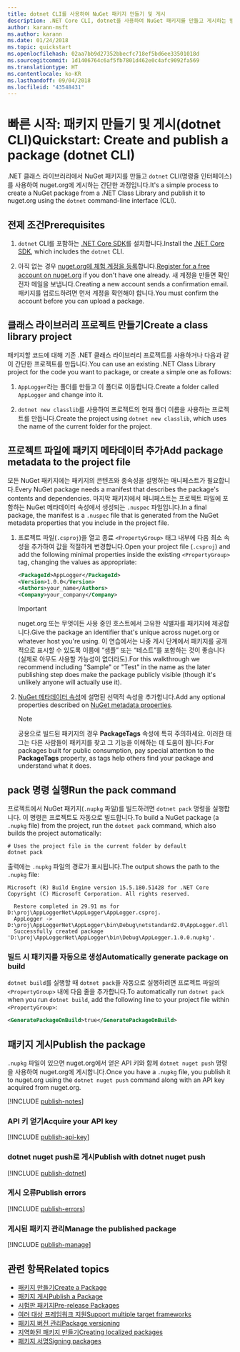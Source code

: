 ```yaml
---
title: dotnet CLI를 사용하여 NuGet 패키지 만들기 및 게시
description: .NET Core CLI, dotnet을 사용하여 NuGet 패키지를 만들고 게시하는 방법에 대한 연습 자습서입니다.
author: karann-msft
ms.author: karann
ms.date: 01/24/2018
ms.topic: quickstart
ms.openlocfilehash: 02aa7bb9d27352bbecfc718ef5bd6ee33501018d
ms.sourcegitcommit: 1d1406764c6af5fb7801d462e0c4afc9092fa569
ms.translationtype: HT
ms.contentlocale: ko-KR
ms.lasthandoff: 09/04/2018
ms.locfileid: "43548431"
---
```

# <a name="quickstart-create-and-publish-a-package-dotnet-cli"></a><span data-ttu-id="e75a2-103">빠른 시작: 패키지 만들기 및 게시(dotnet CLI)</span><span class="sxs-lookup"><span data-stu-id="e75a2-103">Quickstart: Create and publish a package (dotnet CLI)</span></span>

<span data-ttu-id="e75a2-104">.NET 클래스 라이브러리에서 NuGet 패키지를 만들고 `dotnet` CLI(명령줄 인터페이스)를 사용하여 nuget.org에 게시하는 간단한 과정입니다.</span><span class="sxs-lookup"><span data-stu-id="e75a2-104">It's a simple process to create a NuGet package from a .NET Class Library and publish it to nuget.org using the `dotnet` command-line interface (CLI).</span></span>

## <a name="prerequisites"></a><span data-ttu-id="e75a2-105">전제 조건</span><span class="sxs-lookup"><span data-stu-id="e75a2-105">Prerequisites</span></span>

1. <span data-ttu-id="e75a2-106">`dotnet` CLI를 포함하는 [.NET Core SDK](https://www.microsoft.com/net/download/)를 설치합니다.</span><span class="sxs-lookup"><span data-stu-id="e75a2-106">Install the [.NET Core SDK](https://www.microsoft.com/net/download/), which includes the `dotnet` CLI.</span></span>

1. <span data-ttu-id="e75a2-107">아직 없는 경우 [nuget.org에 체험 계정을 등록](https://www.nuget.org/users/account/LogOn?returnUrl=%2F)합니다.</span><span class="sxs-lookup"><span data-stu-id="e75a2-107">[Register for a free account on nuget.org](https://www.nuget.org/users/account/LogOn?returnUrl=%2F) if you don't have one already.</span></span> <span data-ttu-id="e75a2-108">새 계정을 만들면 확인 전자 메일을 보냅니다.</span><span class="sxs-lookup"><span data-stu-id="e75a2-108">Creating a new account sends a confirmation email.</span></span> <span data-ttu-id="e75a2-109">패키지를 업로드하려면 먼저 계정을 확인해야 합니다.</span><span class="sxs-lookup"><span data-stu-id="e75a2-109">You must confirm the account before you can upload a package.</span></span>

## <a name="create-a-class-library-project"></a><span data-ttu-id="e75a2-110">클래스 라이브러리 프로젝트 만들기</span><span class="sxs-lookup"><span data-stu-id="e75a2-110">Create a class library project</span></span>

<span data-ttu-id="e75a2-111">패키지할 코드에 대해 기존 .NET 클래스 라이브러리 프로젝트를 사용하거나 다음과 같이 간단한 프로젝트를 만듭니다.</span><span class="sxs-lookup"><span data-stu-id="e75a2-111">You can use an existing .NET Class Library project for the code you want to package, or create a simple one as follows:</span></span>

1. <span data-ttu-id="e75a2-112">`AppLogger`라는 폴더를 만들고 이 폴더로 이동합니다.</span><span class="sxs-lookup"><span data-stu-id="e75a2-112">Create a folder called `AppLogger` and change into it.</span></span>

1. <span data-ttu-id="e75a2-113">`dotnet new classlib`를 사용하여 프로젝트의 현재 폴더 이름을 사용하는 프로젝트를 만듭니다.</span><span class="sxs-lookup"><span data-stu-id="e75a2-113">Create the project using `dotnet new classlib`, which uses the name of the current folder for the project.</span></span>

## <a name="add-package-metadata-to-the-project-file"></a><span data-ttu-id="e75a2-114">프로젝트 파일에 패키지 메타데이터 추가</span><span class="sxs-lookup"><span data-stu-id="e75a2-114">Add package metadata to the project file</span></span>

<span data-ttu-id="e75a2-115">모든 NuGet 패키지에는 패키지의 콘텐츠와 종속성을 설명하는 매니페스트가 필요합니다.</span><span class="sxs-lookup"><span data-stu-id="e75a2-115">Every NuGet package needs a manifest that describes the package's contents and dependencies.</span></span> <span data-ttu-id="e75a2-116">마지막 패키지에서 매니페스트는 프로젝트 파일에 포함하는 NuGet 메타데이터 속성에서 생성되는 `.nuspec` 파일입니다.</span><span class="sxs-lookup"><span data-stu-id="e75a2-116">In a final package, the manifest is a `.nuspec` file that is generated from the NuGet metadata properties that you include in the project file.</span></span>

1. <span data-ttu-id="e75a2-117">프로젝트 파일(`.csproj`)을 열고 종료 `<PropertyGroup>` 태그 내부에 다음 최소 속성을 추가하여 값을 적절하게 변경합니다.</span><span class="sxs-lookup"><span data-stu-id="e75a2-117">Open your project file (`.csproj`) and add the following minimal properties inside the existing `<PropertyGroup>` tag, changing the values as appropriate:</span></span>

    ```xml
    <PackageId>AppLogger</PackageId>
    <Version>1.0.0</Version>
    <Authors>your_name</Authors>
    <Company>your_company</Company>
    ```

    > [!Important]
    > <span data-ttu-id="e75a2-118">nuget.org 또는 무엇이든 사용 중인 호스트에서 고유한 식별자를 패키지에 제공합니다.</span><span class="sxs-lookup"><span data-stu-id="e75a2-118">Give the package an identifier that's unique across nuget.org or whatever host you're using.</span></span> <span data-ttu-id="e75a2-119">이 연습에서는 나중 게시 단계에서 패키지를 공개적으로 표시할 수 있도록 이름에 “샘플” 또는 “테스트”를 포함하는 것이 좋습니다(실제로 아무도 사용할 가능성이 없더라도).</span><span class="sxs-lookup"><span data-stu-id="e75a2-119">For this walkthrough we recommend including "Sample" or "Test" in the name as the later publishing step does make the package publicly visible (though it's unlikely anyone will actually use it).</span></span>

1. <span data-ttu-id="e75a2-120">[NuGet 메타데이터 속성](/dotnet/core/tools/csproj#nuget-metadata-properties)에 설명된 선택적 속성을 추가합니다.</span><span class="sxs-lookup"><span data-stu-id="e75a2-120">Add any optional properties described on [NuGet metadata properties](/dotnet/core/tools/csproj#nuget-metadata-properties).</span></span>

    > [!Note]
    > <span data-ttu-id="e75a2-121">공용으로 빌드된 패키지의 경우 **PackageTags** 속성에 특히 주의하세요. 이러한 태그는 다른 사람들이 패키지를 찾고 그 기능을 이해하는 데 도움이 됩니다.</span><span class="sxs-lookup"><span data-stu-id="e75a2-121">For packages built for public consumption, pay special attention to the **PackageTags** property, as tags help others find your package and understand what it does.</span></span>

## <a name="run-the-pack-command"></a><span data-ttu-id="e75a2-122">pack 명령 실행</span><span class="sxs-lookup"><span data-stu-id="e75a2-122">Run the pack command</span></span>

<span data-ttu-id="e75a2-123">프로젝트에서 NuGet 패키지(`.nupkg` 파일)를 빌드하려면 `dotnet pack` 명령을 실행합니다. 이 명령은 프로젝트도 자동으로 빌드합니다.</span><span class="sxs-lookup"><span data-stu-id="e75a2-123">To build a NuGet package (a `.nupkg` file) from the project, run the `dotnet pack` command, which also builds the project automatically:</span></span>

```cli
# Uses the project file in the current folder by default
dotnet pack
```

<span data-ttu-id="e75a2-124">출력에는 `.nupkg` 파일의 경로가 표시됩니다.</span><span class="sxs-lookup"><span data-stu-id="e75a2-124">The output shows the path to the `.nupkg` file:</span></span>

```output
Microsoft (R) Build Engine version 15.5.180.51428 for .NET Core
Copyright (C) Microsoft Corporation. All rights reserved.

  Restore completed in 29.91 ms for D:\proj\AppLoggerNet\AppLogger\AppLogger.csproj.
  AppLogger -> D:\proj\AppLoggerNet\AppLogger\bin\Debug\netstandard2.0\AppLogger.dll
  Successfully created package 'D:\proj\AppLoggerNet\AppLogger\bin\Debug\AppLogger.1.0.0.nupkg'.
```

### <a name="automatically-generate-package-on-build"></a><span data-ttu-id="e75a2-125">빌드 시 패키지를 자동으로 생성</span><span class="sxs-lookup"><span data-stu-id="e75a2-125">Automatically generate package on build</span></span>

<span data-ttu-id="e75a2-126">`dotnet build`를 실행할 때 `dotnet pack`을 자동으로 실행하려면 프로젝트 파일의 `<PropertyGroup>` 내에 다음 줄을 추가합니다.</span><span class="sxs-lookup"><span data-stu-id="e75a2-126">To automatically run `dotnet pack` when you run `dotnet build`, add the following line to your project file within `<PropertyGroup>`:</span></span>

```xml
<GeneratePackageOnBuild>true</GeneratePackageOnBuild>
```

## <a name="publish-the-package"></a><span data-ttu-id="e75a2-127">패키지 게시</span><span class="sxs-lookup"><span data-stu-id="e75a2-127">Publish the package</span></span>

<span data-ttu-id="e75a2-128">`.nupkg` 파일이 있으면 nuget.org에서 얻은 API 키와 함께 `dotnet nuget push` 명령을 사용하여 nuget.org에 게시합니다.</span><span class="sxs-lookup"><span data-stu-id="e75a2-128">Once you have a `.nupkg` file, you publish it to nuget.org using the `dotnet nuget push` command along with an API key acquired from nuget.org.</span></span>

[!INCLUDE [publish-notes](includes/publish-notes.md)]

### <a name="acquire-your-api-key"></a><span data-ttu-id="e75a2-129">API 키 얻기</span><span class="sxs-lookup"><span data-stu-id="e75a2-129">Acquire your API key</span></span>

[!INCLUDE [publish-api-key](includes/publish-api-key.md)]

### <a name="publish-with-dotnet-nuget-push"></a><span data-ttu-id="e75a2-130">dotnet nuget push로 게시</span><span class="sxs-lookup"><span data-stu-id="e75a2-130">Publish with dotnet nuget push</span></span>

[!INCLUDE [publish-dotnet](includes/publish-dotnet.md)]

### <a name="publish-errors"></a><span data-ttu-id="e75a2-131">게시 오류</span><span class="sxs-lookup"><span data-stu-id="e75a2-131">Publish errors</span></span>

[!INCLUDE [publish-errors](includes/publish-errors.md)]

### <a name="manage-the-published-package"></a><span data-ttu-id="e75a2-132">게시된 패키지 관리</span><span class="sxs-lookup"><span data-stu-id="e75a2-132">Manage the published package</span></span>

[!INCLUDE [publish-manage](includes/publish-manage.md)]

## <a name="related-topics"></a><span data-ttu-id="e75a2-133">관련 항목</span><span class="sxs-lookup"><span data-stu-id="e75a2-133">Related topics</span></span>

- [<span data-ttu-id="e75a2-134">패키지 만들기</span><span class="sxs-lookup"><span data-stu-id="e75a2-134">Create a Package</span></span>](../create-packages/creating-a-package.md)
- [<span data-ttu-id="e75a2-135">패키지 게시</span><span class="sxs-lookup"><span data-stu-id="e75a2-135">Publish a Package</span></span>](../create-packages/publish-a-package.md)
- [<span data-ttu-id="e75a2-136">시험판 패키지</span><span class="sxs-lookup"><span data-stu-id="e75a2-136">Pre-release Packages</span></span>](../create-packages/Prerelease-Packages.md)
- [<span data-ttu-id="e75a2-137">여러 대상 프레임워크 지원</span><span class="sxs-lookup"><span data-stu-id="e75a2-137">Support multiple target frameworks</span></span>](../create-packages/supporting-multiple-target-frameworks.md)
- [<span data-ttu-id="e75a2-138">패키지 버전 관리</span><span class="sxs-lookup"><span data-stu-id="e75a2-138">Package versioning</span></span>](../reference/package-versioning.md)
- [<span data-ttu-id="e75a2-139">지역화된 패키지 만들기</span><span class="sxs-lookup"><span data-stu-id="e75a2-139">Creating localized packages</span></span>](../create-packages/creating-localized-packages.md)
- [<span data-ttu-id="e75a2-140">패키지 서명</span><span class="sxs-lookup"><span data-stu-id="e75a2-140">Signing packages</span></span>](../create-packages/Sign-a-package.md)
